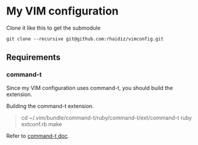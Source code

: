 # My VIM configuration

Clone it like this to get the submodule

    git clone --recursive git@github.com:rhaidiz/vimconfig.git

## Requirements

### command-t

Since my VIM configuration uses command-t, you should build the extension.

Building the command-t extension. 
>   cd ~/.vim/bundle/command-t/ruby/command-t/ext/command-t
>   ruby extconf.rb
>   make

Refer to [command-t doc](https://github.com/wincent/command-t/blob/master/doc/command-t.txt).

